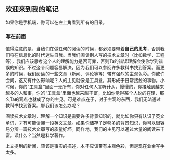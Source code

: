 ## 欢迎来到我的笔记  
如果你是手机端，你可以在左上角看到所有的目录。

### 写在前面

值得注意的是，当我们在做任何的阅读的时候，都必须要带着**自己的思考**，否则我们将在信息化的时代迷失自我。当我们阅读别人写的技术文章时（比如数学、工程等），我们应该思考这个人的理解能力是否可靠，否则Ta的错误理解会使你学到错误的知识。不过这个问题容易解决，因为我们可以参阅许多教科书找到答案。而更多的时候，我们阅读的一些文章（新闻、评论等等）带有强烈的主观色彩。你或许会问，这又有什么影响呢？人的主见就像是工具盒，其形成于日常接触的事物。小时候，你的“工具盒”里面一无所有，你对任何人言听计从，慢慢的，你接触到越来越多的人和事，你的“工具盒”里面也越来越丰富，比如你觉得某个人说的在理，那么Ta的观点也就成了你的主见。可是难点在于，对于主观的东西，我们无法通过教科书找到答案。那我们该怎么办呢？  

阅读技术文章时，理解一个知识是需要许多背景知识的，就比如你只有认识了英文单词，才有可能读懂一段英文文章。如果你储存了足够多的背景知识，你可以很容易分辨一篇技术文章写的质量好坏。同样地，我们的主见可以通过大量的阅读来丰富。读什么？当然是科学著作。


上文提到的新闻，应该是事实的描述，本不应该带有主观色彩，但是现在业余写手太多。
